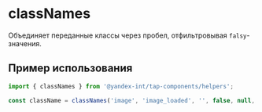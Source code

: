 # classNames

Объединяет переданные классы через пробел, отфильтровывая `falsy`-значения.

## Пример использования

```typescript jsx
import { classNames } from '@yandex-int/tap-components/helpers';

const className = classNames('image', 'image_loaded', '', false, null, undefined); // 'image image_loaded'
```
